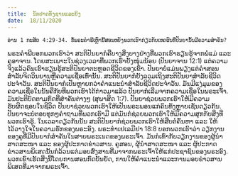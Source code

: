 ```yaml
---
title:  ນັກປາດທັງຊາຍແລະຍິງ
date:  18/11/2020
---
```


`ອ່ານ 1 ກະສັດ 4:29-34. ຂໍ້ພຣະຄຳພີເຫຼົ່ານີ້ສອນຫຍັງພວກເຮົາກ່ຽວກັບເຫດຜົນທີ່ປັນຍານັ້ນມີຄວາມສຳຄັນ?`

ພຣະຄຳພີບອກພວກເຮົາວ່າ ສະຕິປັນຍາກໍຄືບາງສິ່ງບາງຢ່າງທີ່ພວກເຮົາຮຽນຮູ້ຈາກພໍ່ແມ່ ແລະ ຄູອາຈານ. ໂດຍສະເພາະໃນຊ່ວງເວລາທີ່ພວກເຮົາຍັງໜຸ່ມນ້ອຍ (ປັນຍາຈານ 12:1) ແຕ່ຄວາມຈິງແລ້ວຄົນເຮົາຮຽນຮູ້ສະຕິປັນຍາຕະຫຼອດຊີວິດຂອງເຂົາ. ປັນຍາບໍ່ແມ່ນພຽງແຕ່ຄຳສອນສຳລັບຈິດວິນຍານຫຼືຄວາມເຊື່ອເທົ່ານັ້ນ. ສະຕິປັນຍາກໍຍັງລວມເຖິງສະຕິປັນຍາສຳລັບຊີວິດປະຈຳວັນ. ສະຕິປັນຍາກໍເປັນຫຼາຍກວ່າຄຳແນະນຳສຳລັບຊີວິດປະຈຳວັນ. ມັນມີແງ່ມຸມຂອງຄວາມເຊື່ອໃນນັ້ນຄືກັບທີ່ພວກເຮົາໄດ້ກ່າວມາແລ້ວ ປັນຍາກໍເລີ່ມຈາກຄວາມເຊື່ອໃນພຣະເຈົ້າ. ມັນປະຕິບັດຕາມກົດທີ່ສຳຄັນຕ່າງໆ (ສຸພາສິດ 1:7). ປັນຍາຊ່ວຍພວກເຮົາໃຫ້ມີຄວາມຮັບຜິດຊອບໃນຊີວິດ ປັນຍາຊ່ວຍພວກເຮົາໃຫ້ເປັນພຣະພອນແກ່ຄົນທັງຫຼາຍເຊັ່ນດຽວກັນ. ປັນຍາຈະບໍ່ຕອບທຸກໆຄຳຖາມທີ່ພວກເຮົາມີ ແຕ່ມັນກໍຊ່ວຍພວກເຮົາໃຫ້ມີຄວາມສຸກກັບສິ່ງທີ່ພວກເຮົາຮູ້. ໃນເວລາດຽວກັນນັ້ນ ສະຕິປັນຍາກໍຊ່ວຍພວກເຮົາໃຫ້ສືບຕໍ່ຄົ້ນຫາ ແລະ ໃຫ້ໄວ້ວາງໃຈໃນຄວາມຮັກຂອງພຣະອົງ. ພຣະທຳເຢເລມີຢາ 18:8 ບອກພວກເຮົາວ່າ ວຽກງານຂອງຄູທີ່ມີປັນຍາກໍສຳຄັນໃນສາຍພຣະເນດຂອງພຣະເຈົ້າ. ມັນກໍເທົ່າກັບວຽກງານຂອງຜູ້ນຳສາດສະໜາ ແລະ ຂອງຜູ້ປະກາດຂ່າວສານ. ຄູສອນ, ຜູ້ນຳສາດສະໜາ ແລະ ຜູ້ປະກາດຂ່າວສານພິເສດນັ້ນກໍລ້ວນແຕ່ມອບສົ່ງສານທີ່ມາຈາກພຣະເຈົ້າໃຫ້ແກ່ປະຊາຊົນຂອງພຣະອົງ. ພວກເຂົາເຮັດສິ່ງນີ້ໂດຍການສອນກົດບັນຍັດ, ການໃຫ້ຄຳແນະນຳແລະການມອບຂ່າວສານພິເສດທີ່ມາຈາກພຣະເຈົ້າ.